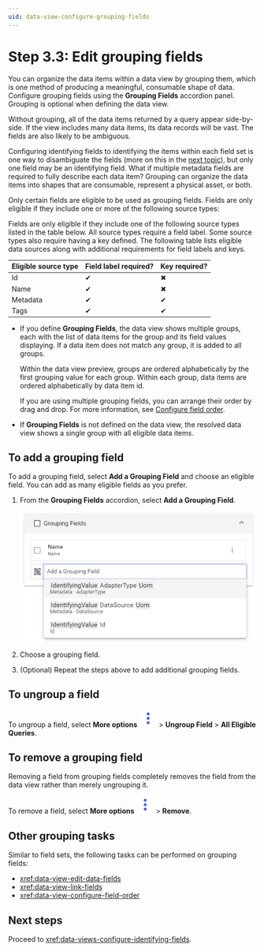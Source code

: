 ```yaml
---
uid: data-view-configure-grouping-fields
---
```


# Step 3.3: Edit grouping fields

You can organize the data items within a data view by grouping them, which is one method of producing a meaningful, consumable shape of data. Configure grouping fields using the **Grouping Fields** accordion panel. Grouping is optional when defining the data view.

Without grouping, all of the data items returned by a query appear side-by-side. If the view includes many data items, its data records will be vast. The fields are also likely to be ambiguous.

Configuring identifying fields to identifying the items within each field set is one way to disambiguate the fields (more on this in the [next topic](xref:data-views-configure-identifying-fields)), but only one field may be an identifying field. What if multiple metadata fields are required to fully describe each data item? Grouping can organize the data items into shapes that are consumable, represent a physical asset, or both.

Only certain fields are eligible to be used as grouping fields. Fields are only eligible if they include one or more of the following source types:

Fields are only eligible if they include one of the following source types listed in the table below. All source types require a field label. Some source types also require having a key defined. The following table lists eligible data sources along with additional requirements for field labels and keys.

| Eligible source type | Field label required? | Key required? |
|----------------------|-----------------------|---------------|
| Id                   | ✔                    | &#10006;      |
| Name                 | ✔                    | &#10006;      |
| Metadata             | ✔                    | ✔             |
| Tags                 | ✔                    | ✔             |

- If you define **Grouping Fields**, the data view shows multiple groups, each with the list of data items for the group and its field values displaying. If a data item does not match any group, it is added to all groups.

	Within the data view preview, groups are ordered alphabetically by the first grouping value for each group. Within each group, data items are ordered alphabetically by data item id.

	If you are using multiple grouping fields, you can arrange their order by drag and drop. For more information, see [Configure field order](#configure-field-order).

- If **Grouping Fields** is not defined on the data view, the resolved data view shows a single group with all eligible data items.

## To add a grouping field

To add a grouping field, select **Add a Grouping Field** and choose an eligible field. You can add as many eligible fields as you prefer.

1. From the **Grouping Fields** accordion, select **Add a Grouping Field**.

	![add-a-grouping-field](_images/add-a-grouping-field.png)

1. Choose a grouping field.

1. (Optional) Repeat the steps above to add additional grouping fields.


## To ungroup a field

To ungroup a field, select **More options** ![alt](../../_icons/branded/dots-vertical.svg) > **Ungroup Field** > **All Eligible Queries**.

## To remove a grouping field

Removing a field from grouping fields completely removes the field from the data view rather than merely ungrouping it.

To remove a field, select **More options** ![alt](../../_icons/branded/dots-vertical.svg) > **Remove**.

## Other grouping tasks

Similar to field sets, the following tasks can be performed on grouping fields:

- <xref:data-view-edit-data-fields>
- <xref:data-view-link-fields>
- <xref:data-view-configure-field-order>

## Next steps

Proceed to <xref:data-views-configure-identifying-fields>.
